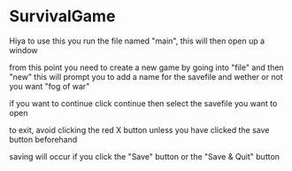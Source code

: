 # SurvivalGame
Hiya 
to use this you run the file named "main", this will then open up a window

from this point you need to create a new game by going into "file" and then "new"
this will prompt you to add a name for the savefile and wether or not you want "fog of war"

if you want to continue click continue then select the savefile you want to open

to exit, avoid clicking the red X button unless you have clicked the save button beforehand

saving will occur if you click the "Save" button or the "Save & Quit" button
